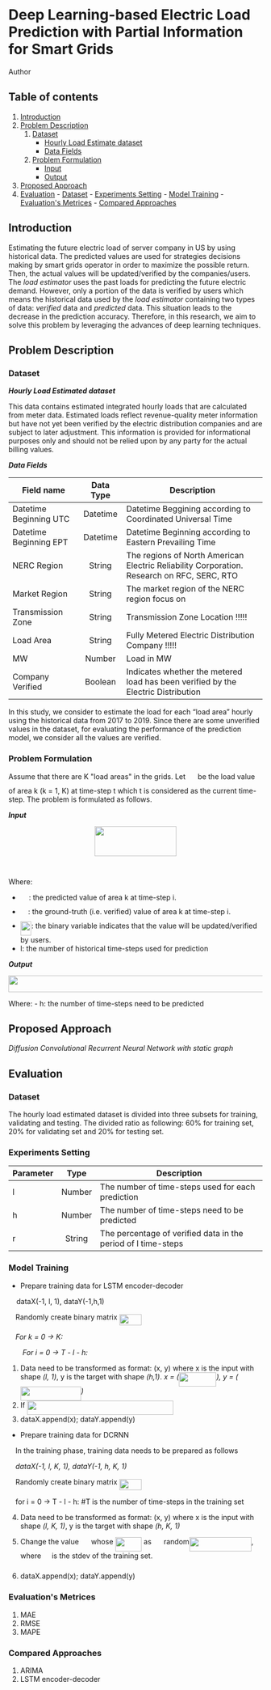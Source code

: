# Deep Learning-based Electric Load Prediction with Partial Information for Smart Grids

Author

## Table of contents
1. [Introduction](#introduction)
2. [Problem Description](#problem_description)
    1. [Dataset](#dataset_des)
		- [Hourly Load Estimate dataset](#hrl_load_estimate_dataset)
		- [Data Fields](#data_fields)
    2. [Problem Formulation](#problem_formulation)
	    - [Input](#input)
	    - [Output](#output)
3. [Proposed Approach](#proposed_approach)
4. [Evaluation](#evaluation)
		- [Dataset](#dataset_evaluation)
		- [Experiments Setting](#experiment_setting)
		- [Model Training](#model_training)
		- [Evaluation's Metrices](#evaluation_metrices)
		- [Compared Approaches](#compared_approach)

## Introduction <a name="introduction"></a>
Estimating the future electric load of server company in US by using historical data. The predicted values are used for strategies decisions making by smart grids operator in order to maximize the possible return. Then, the actual values will be updated/verified by the companies/users. The _load estimator_ uses the past loads for predicting the future electric demand.
However, only a portion of the data is verified by users which means the historical data used by the _load estimator_ containing two types of data: _verified_ data and _predicted_ data. This situation leads to the decrease in the prediction accuracy. Therefore, in this research, we aim to solve this problem by leveraging the advances of deep learning techniques.

## Problem Description <a name="problem_description"></a>

### Dataset <a name="dataset_des"></a>

***Hourly Load Estimated dataset*** <a name="hrl_load_estimate_dataset"></a>

This data contains estimated integrated hourly loads that are calculated from meter data. Estimated loads reflect revenue-quality meter information but have not yet been verified by the electric distribution companies and are subject to later adjustment. This information is provided for informational purposes only and should not be relied upon by any party for the actual billing values.

***Data Fields*** <a name="data_fields"></a>

| Field name             	| Data Type 	| Description                                                                                	|
|------------------------	|:---------:	|--------------------------------------------------------------------------------------------	|
| Datetime Beginning UTC 	|  Datetime 	| Datetime Beggining according to Coordinated Universal Time                                 	|
| Datetime Beginning EPT 	|  Datetime 	| Datetime Beginning according to Eastern Prevailing Time                                    	|
| NERC Region            	|   String  	| The regions of North American Electric Reliability Corporation. Research on RFC, SERC, RTO 	|
| Market Region          	|   String  	| The market region of the NERC region focus on                                              	|
| Transmission Zone      	|   String  	| Transmission Zone Location !!!!!                                                           	|
| Load Area              	|   String  	| Fully Metered Electric Distribution Company !!!!!                                          	|
| MW                     	|   Number  	| Load in MW                                                                                 	|
| Company Verified       	|  Boolean  	| Indicates whether the metered load has been verified by the Electric Distribution          	|

In this study, we consider to estimate the load for each “load area” hourly using the historical data from 2017 to 2019. Since there are some unverified values in the dataset, for evaluating the performance of the prediction model, we consider all the values are verified.

### Problem Formulation <a name="problem_formulation"></a>

Assume that there are K "load areas" in the grids. Let <img src="/tex/7b5c69854bf1ba5aecb122c8ddd74fe2.svg?invert_in_darkmode&sanitize=true" align=middle width=16.66101689999999pt height=27.91243950000002pt/> be the load value of area k (k = 1, K) at time-step t which t is considered as the current time-step. The problem is formulated as follows. 

***Input*** <a name="input"></a>

<p align="center"><img src="/tex/f57604b222188ab96f6eeb2d92ca0d21.svg?invert_in_darkmode&sanitize=true" align=middle width=162.0530703pt height=59.178683850000006pt/></p>
<p align="center"><img src="/tex/1aca9d30370e93a90236a67f76837718.svg?invert_in_darkmode&sanitize=true" align=middle width=220.49139749999998pt height=14.611878599999999pt/></p>

Where:
- <img src="/tex/47145dd469cc1c3848c30ceccd72bf11.svg?invert_in_darkmode&sanitize=true" align=middle width=16.66101689999999pt height=27.91243950000002pt/>: the predicted value of area k at time-step i.
- <img src="/tex/86c8a2f3dcf85e1aa0acc7d42b3af7d7.svg?invert_in_darkmode&sanitize=true" align=middle width=15.23408039999999pt height=27.91243950000002pt/>: the ground-truth (i.e. verified) value of area k at time-step i.
- <img src="/tex/07cc3366c0ea9a5ed88b72396cedf0f6.svg?invert_in_darkmode&sanitize=true" align=middle width=21.69913019999999pt height=27.91243950000002pt/>: the binary variable indicates that the value will be updated/verified by users.
- l: the number of historical time-steps used for prediction

***Output*** <a name="output"></a>
<p align="center"><img src="/tex/26f40f24ffbc277a20f13c8564743a38.svg?invert_in_darkmode&sanitize=true" align=middle width=606.2777737499999pt height=32.5387656pt/></p>
Where:
- h: the number of time-steps need to be predicted

## Proposed Approach <a name="proposed_approach"></a>
*Diffusion Convolutional Recurrent Neural Network with static graph*

## Evaluation <a name="evaluation"></a>
### Dataset <a name="dataset_evaluation"></a>
The hourly load estimated dataset is divided into three subsets for training, validating and testing. The divided ratio as following: 60% for training set, 20% for validating set and 20% for testing set.
### Experiments Setting <a name="experiment_setting"></a>
| 	Parameter 	|  Type  	 | Description                                                   									|
|	-----------	|	:------:	 |---------------------------------------------------------------				|
|     		l     		| Number | The number of time-steps used for each prediction             		|
|     		h     		| Number | The number of time-steps need to be predicted                 		|
|    		 r     		| String 	 | The percentage of verified data in the period of l time-steps 	|

### Model Training <a name="model_training"></a>
- Prepare training data for LSTM encoder-decoder

&nbsp;&nbsp;&nbsp;&nbsp;dataX(-1, l, 1), dataY(-1,h,1)

&emsp;Randomly create binary matrix <img src="/tex/bcd07b807305a9d37467c1be1af88cb4.svg?invert_in_darkmode&sanitize=true" align=middle width=44.068071299999986pt height=22.465723500000017pt/>

&emsp;*For k = 0 -> K:*

&emsp;&emsp;*For i = 0 -> T - l - h:*

1. Data need to be transformed as format: (x, y) where x is the input with shape *(l, 1)*, y is the target with shape *(h,1)*. *x = (<img src="/tex/ea299e74f36b5d8ce3990a6d19d343a2.svg?invert_in_darkmode&sanitize=true" align=middle width=74.15442044999999pt height=27.91243950000002pt/>), y = (<img src="/tex/99e38df654a1a29749584d02dc97e411.svg?invert_in_darkmode&sanitize=true" align=middle width=120.28571609999997pt height=27.91243950000002pt/>)*
2. If <img src="/tex/96caff1dc9392f9777c86aa50a855b4d.svg?invert_in_darkmode&sanitize=true" align=middle width=290.04922815000003pt height=27.91243950000002pt/> 
3. dataX.append(x); dataY.append(y) 

- Prepare training data for DCRNN

&emsp;In the training phase, training data needs to be prepared as follows

&emsp;*dataX(-1, l, K, 1), dataY(-1, h, K, 1)*

&emsp;Randomly create binary matrix <img src="/tex/bcd07b807305a9d37467c1be1af88cb4.svg?invert_in_darkmode&sanitize=true" align=middle width=44.068071299999986pt height=22.465723500000017pt/>

&emsp;for i = 0 -> T - l - h: #T is the number of time-steps in the training set

4. Data need to be transformed as format: (x, y) where x is the input with shape *(l, K, 1)*, y is the target with shape *(h, K, 1)*

5. Change the value <img src="/tex/47145dd469cc1c3848c30ceccd72bf11.svg?invert_in_darkmode&sanitize=true" align=middle width=16.66101689999999pt height=27.91243950000002pt/> whose <img src="/tex/429ceb369d5d0b5f585aade0bbbbab3c.svg?invert_in_darkmode&sanitize=true" align=middle width=52.65788384999998pt height=27.91243950000002pt/> as <img src="/tex/e49c6dac8af82421dba6bed976a80bd9.svg?invert_in_darkmode&sanitize=true" align=middle width=16.43840384999999pt height=14.15524440000002pt/> random<img src="/tex/2c5576bb382cbfcbf6a548af75b5be33.svg?invert_in_darkmode&sanitize=true" align=middle width=123.25328894999998pt height=27.91243950000002pt/>, where <img src="/tex/aca94dc4280088e4b15ee4be41751fd0.svg?invert_in_darkmode&sanitize=true" align=middle width=13.18495034999999pt height=24.7161288pt/> is the stdev of the training set.

6. dataX.append(x); dataY.append(y)
 
### Evaluation's Metrices <a name="evaluation_metric"></a>
1. MAE
2. RMSE
3. MAPE
### Compared Approaches <a name="compared_approach"></a>
1. ARIMA
2. LSTM encoder-decoder
